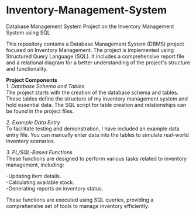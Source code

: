 # Inventory-Management-System
Database Management System Project on the Inventory Management System using SQL

This repository contains a Database Management System (DBMS) project focused on Inventory Management. The project is implemented using Structured Query Language (SQL). It includes a comprehensive report file and a relational diagram for a better understanding of the project's structure and functionality.

**Project Components**             
*1. Database Schema and Tables*             
The project starts with the creation of the database schema and tables. These tables define the structure of my inventory management system and hold essential data. The SQL script for table creation and relationships can be found in the project files.

*2. Example Data Entry*    
To facilitate testing and demonstration, I have included an example data entry file. You can manually enter data into the tables to simulate real-world inventory scenarios.

*3. PL/SQL-Based Functions*        
These functions are designed to perform various tasks related to inventory management, including:

-Updating item details.    
-Calculating available stock.    
-Generating reports on inventory status.   

These functions are executed using SQL queries, providing a comprehensive set of tools to manage inventory efficiently.
